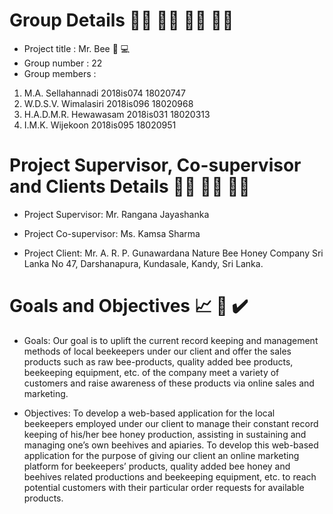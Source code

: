 # Group Details :man_technologist: :woman_technologist: :woman_technologist: :woman_technologist:
* Project title	: Mr. Bee :honeybee: :computer:
* Group number	: 22
* Group members	:
1. M.A. Sellahannadi 2018is074 18020747
1. W.D.S.V. Wimalasiri 2018is096 18020968
1. H.A.D.M.R. Hewawasam	2018is031	18020313
1. I.M.K. Wijekoon 2018is095 18020951

# Project Supervisor, Co-supervisor and Clients Details :man_teacher: :woman_teacher: :man_in_tuxedo:

* Project Supervisor: 
Mr. Rangana Jayashanka

* Project Co-supervisor:
Ms. Kamsa Sharma

* Project Client:
Mr. A. R. P. Gunawardana
Nature Bee Honey Company Sri Lanka
No 47, 
Darshanapura,
Kundasale,
Kandy, 
Sri Lanka. 

# Goals and Objectives :chart_with_upwards_trend: :memo: :heavy_check_mark:

* Goals:
Our goal is to uplift the current record keeping and management methods of local beekeepers under our client and offer the sales products such as raw bee-products, quality added bee products, beekeeping equipment, etc. of the company meet a variety of customers and raise awareness of these products via online sales and marketing. 

* Objectives: 
To develop a web-based application for the local beekeepers employed under our client to manage their constant record keeping of his/her bee honey production, assisting in sustaining and managing one’s own beehives and apiaries.
To develop this web-based application for the purpose of giving our client an online marketing platform for beekeepers’ products, quality added bee honey and beehives related productions and beekeeping equipment, etc. to reach potential customers with their particular order requests for available products.






